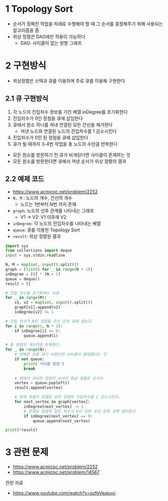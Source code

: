 # 1 Topology Sort

* 순서가 정해진 작업을 차례로 수행해야 할 때 그 순서를 결정해주기 위해 사용되는 알고리즘을 즘
* 위상 정렬은 DAG에만 적용이 가능하다
  * DAG: 사이클이 없는 방향 그래프



# 2 구현방식

* 위상정렬은 스택과 큐를 이용하며 주로 큐를 이용해 구현한다



## 2.1 큐 구현방식

1. 각 노드의 진입차수 정보를 가진 배열 inDegree를 초기화한다
2. 진입차수가 0인 정점을 큐에 삽입한다
3. 큐에서 원소 하나를 꺼내 연결된 모든 간선을 제거한다
   * 꺼낸 노드와 연결된 노드의 진입차수를 1 감소시킨다
4. 진입차수가 0인 된 정점을 큐에 삽입한다
5. 큐가 빌 때까지 3-4번 작업을 총 노드의 수만큼 반복한다

* 모든 원소를 방문하기 전 큐가 비게된다면 사이클이 존재하는 것
* 모든 원소를 방문한다면 큐에서 꺼낸 순서가 위상 정렬의 결과



## 2.2 예제 코드

* https://www.acmicpc.net/problem/2252
* `N, M` : 노드의 개수, 간선의 개수
  * 노드는 1번부터 N번 까지 존재
* `graph`: 노드의 선후 관계를 나타내는 그래프
  * V1 -> V2: V1 이후에 V2
* `inDegree`: 각 노드의 진입차수를 나타내는 배열
* `queue`: 큐를 이용한 Topology Sort
* `result`: 위상 정렬된 결과

```python
import sys
from collections import deque
input = sys.stdin.readline

N, M = map(int, input().split())
graph = [list() for _ in range(N + 1)]
inDegree = [0] * (N + 1)
queue = deque()
result = []

# 진입 차수를 초기화하는 과정
for _ in range(M):
    v1, v2 = map(int, input().split())
    graph[v1].append(v2)
    inDegree[v2] += 1

# 진입 차수가 0인 정점을 우선 순위 큐에 넣는다
for i in range(1, N + 1):
    if inDegree[i] == 0:
        queue.append(i)

# 총 정점의 개수만큼 반복한다.
for _ in range(N):
  	# 반복문 도중 큐가 비었다면 사이클이 발생했다는 것
    if not queue:
        print('사이클 발생')
        break
		
    # 큐에서 꺼내진 정점의 순서가 위상 정렬된 순서다
    vertex = queue.popleft()
    result.append(vertex)

    # 현재 정점가 연결된 모든 정점의 진입차수를 1 감소시킨다.
    for next_vertex in graph[vertex]:
        inDegree[next_vertex] -= 1
        # 연결된 정점의 집인 차수가 0이 되면 우선 순위 큐에 넣어준다
        if inDegree[next_vertex] == 0:
            queue.append(next_vertex)

print(*result)
```



# 3 관련 문제

* https://www.acmicpc.net/problem/2252
* https://www.acmicpc.net/problem/14567



관련 자료

* https://www.youtube.com/watch?v=qzfeVeajuyc